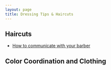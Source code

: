 ```yaml
---
layout: page
title: Dressing Tips & Haircuts 
---
```


## Haircuts
* [How to communicate with your barber](http://www.artofmanliness.com/2010/08/25/get-the-perfect-haircut-how-to-talk-to-your-barber/)

## Color Coordination and Clothing 
